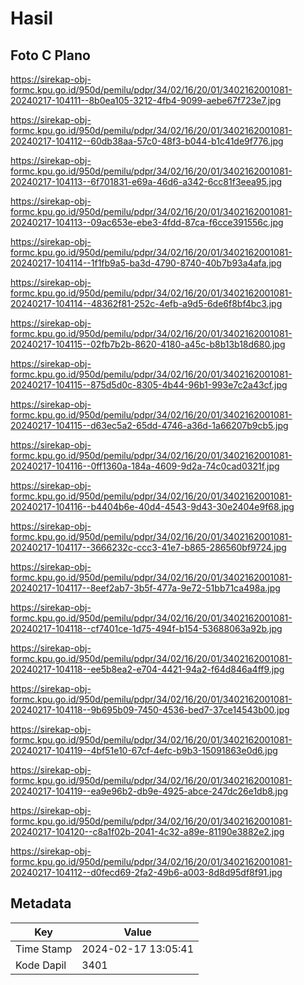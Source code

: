 # Hasil

## Foto C Plano

https://sirekap-obj-formc.kpu.go.id/950d/pemilu/pdpr/34/02/16/20/01/3402162001081-20240217-104111--8b0ea105-3212-4fb4-9099-aebe67f723e7.jpg

https://sirekap-obj-formc.kpu.go.id/950d/pemilu/pdpr/34/02/16/20/01/3402162001081-20240217-104112--60db38aa-57c0-48f3-b044-b1c41de9f776.jpg

https://sirekap-obj-formc.kpu.go.id/950d/pemilu/pdpr/34/02/16/20/01/3402162001081-20240217-104113--6f701831-e69a-46d6-a342-6cc81f3eea95.jpg

https://sirekap-obj-formc.kpu.go.id/950d/pemilu/pdpr/34/02/16/20/01/3402162001081-20240217-104113--09ac653e-ebe3-4fdd-87ca-f6cce391556c.jpg

https://sirekap-obj-formc.kpu.go.id/950d/pemilu/pdpr/34/02/16/20/01/3402162001081-20240217-104114--1f1fb9a5-ba3d-4790-8740-40b7b93a4afa.jpg

https://sirekap-obj-formc.kpu.go.id/950d/pemilu/pdpr/34/02/16/20/01/3402162001081-20240217-104114--48362f81-252c-4efb-a9d5-6de6f8bf4bc3.jpg

https://sirekap-obj-formc.kpu.go.id/950d/pemilu/pdpr/34/02/16/20/01/3402162001081-20240217-104115--02fb7b2b-8620-4180-a45c-b8b13b18d680.jpg

https://sirekap-obj-formc.kpu.go.id/950d/pemilu/pdpr/34/02/16/20/01/3402162001081-20240217-104115--875d5d0c-8305-4b44-96b1-993e7c2a43cf.jpg

https://sirekap-obj-formc.kpu.go.id/950d/pemilu/pdpr/34/02/16/20/01/3402162001081-20240217-104115--d63ec5a2-65dd-4746-a36d-1a66207b9cb5.jpg

https://sirekap-obj-formc.kpu.go.id/950d/pemilu/pdpr/34/02/16/20/01/3402162001081-20240217-104116--0ff1360a-184a-4609-9d2a-74c0cad0321f.jpg

https://sirekap-obj-formc.kpu.go.id/950d/pemilu/pdpr/34/02/16/20/01/3402162001081-20240217-104116--b4404b6e-40d4-4543-9d43-30e2404e9f68.jpg

https://sirekap-obj-formc.kpu.go.id/950d/pemilu/pdpr/34/02/16/20/01/3402162001081-20240217-104117--3666232c-ccc3-41e7-b865-286560bf9724.jpg

https://sirekap-obj-formc.kpu.go.id/950d/pemilu/pdpr/34/02/16/20/01/3402162001081-20240217-104117--8eef2ab7-3b5f-477a-9e72-51bb71ca498a.jpg

https://sirekap-obj-formc.kpu.go.id/950d/pemilu/pdpr/34/02/16/20/01/3402162001081-20240217-104118--cf7401ce-1d75-494f-b154-53688063a92b.jpg

https://sirekap-obj-formc.kpu.go.id/950d/pemilu/pdpr/34/02/16/20/01/3402162001081-20240217-104118--ee5b8ea2-e704-4421-94a2-f64d846a4ff9.jpg

https://sirekap-obj-formc.kpu.go.id/950d/pemilu/pdpr/34/02/16/20/01/3402162001081-20240217-104118--9b695b09-7450-4536-bed7-37ce14543b00.jpg

https://sirekap-obj-formc.kpu.go.id/950d/pemilu/pdpr/34/02/16/20/01/3402162001081-20240217-104119--4bf51e10-67cf-4efc-b9b3-15091863e0d6.jpg

https://sirekap-obj-formc.kpu.go.id/950d/pemilu/pdpr/34/02/16/20/01/3402162001081-20240217-104119--ea9e96b2-db9e-4925-abce-247dc26e1db8.jpg

https://sirekap-obj-formc.kpu.go.id/950d/pemilu/pdpr/34/02/16/20/01/3402162001081-20240217-104120--c8a1f02b-2041-4c32-a89e-81190e3882e2.jpg

https://sirekap-obj-formc.kpu.go.id/950d/pemilu/pdpr/34/02/16/20/01/3402162001081-20240217-104112--d0fecd69-2fa2-49b6-a003-8d8d95df8f91.jpg


## Metadata

| Key        | Value               |
| ---------- | ------------------- |
| Time Stamp | 2024-02-17 13:05:41 |
| Kode Dapil | 3401                |



